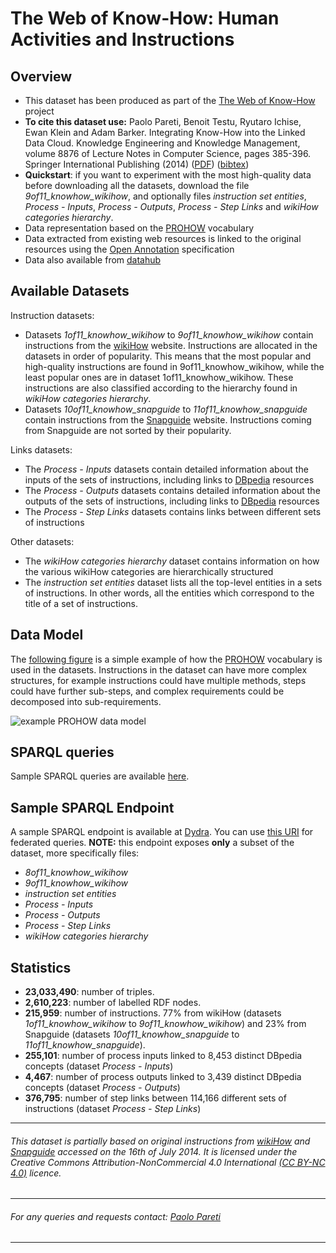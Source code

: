 # The Web of Know-How: Human Activities and Instructions

## Overview

* This dataset has been produced as part of the [The Web of Know-How](http://homepages.inf.ed.ac.uk/s1054760/prohow/index.htm) project
* **To cite this dataset use:**
Paolo Pareti, Benoit Testu, Ryutaro Ichise, Ewan Klein and Adam Barker. Integrating Know-How into the Linked Data Cloud. Knowledge Engineering and Knowledge Management, volume 8876 of Lecture Notes in Computer Science, pages 385-396. Springer International Publishing (2014) 
([PDF](http://homepages.inf.ed.ac.uk/s1054760/papers/pareti_ekaw_2014.pdf)) ([bibtex](http://homepages.inf.ed.ac.uk/s1054760/bibtex/pareti2014b.bib))
* **Quickstart**: if you want to experiment with the most high-quality data before downloading all the datasets, download the file *9of11_knowhow_wikihow*, and optionally files *instruction set entities*, *Process - Inputs*, *Process - Outputs*, *Process - Step Links* and *wikiHow categories hierarchy*.
* Data representation based on the [PROHOW](http://w3id.org/prohow#) vocabulary
* Data extracted from existing web resources is linked to the original resources using the [Open Annotation](http://www.openannotation.org/spec/core/) specification
* Data also available from [datahub](https://w3id.org/knowhow/dataset)

## Available Datasets

Instruction datasets:

- Datasets *1of11_knowhow_wikihow* to *9of11_knowhow_wikihow* contain instructions from the [wikiHow](http://www.wikihow.com/) website. Instructions are allocated in the datasets in order of popularity. This means that the most popular and high-quality instructions are found in 9of11_knowhow_wikihow, while the least popular ones are in dataset 1of11_knowhow_wikihow. These instructions are also classified according to the hierarchy found in *wikiHow categories hierarchy*.
- Datasets *10of11_knowhow_snapguide* to *11of11_knowhow_snapguide* contain instructions from the [Snapguide](https://snapguide.com/) website. Instructions coming from Snapguide are not sorted by their popularity.

Links datasets:

- The *Process - Inputs* datasets contain detailed information about the inputs of the sets of instructions, including links to [DBpedia](http://wiki.dbpedia.org/) resources
- The *Process - Outputs* datasets contains detailed information about the outputs of the sets of instructions, including links to [DBpedia](http://wiki.dbpedia.org/) resources
- The *Process - Step Links* datasets contains links between different sets of instructions

Other datasets:

- The *wikiHow categories hierarchy* dataset contains information on how the various wikiHow categories are hierarchically structured
- The *instruction set entities* dataset lists all the top-level entities in a sets of instructions. In other words, all the entities which correspond to the title of a set of instructions.

## Data Model

The [following figure](http://paolopareti.uk/prohow/PROHOW_DataModel_Example.pdf) is a simple example of how the [PROHOW](http://w3id.org/prohow#) vocabulary is used in the datasets. Instructions in the dataset can have more complex structures, for example instructions could have multiple methods, steps could have further sub-steps, and complex requirements could be decomposed into sub-requirements.

![example PROHOW data model](http://paolopareti.uk/prohow/PROHOW_DataModel_Example.jpg)

## SPARQL queries

Sample SPARQL queries are available [here](https://w3id.org/knowhow/queries).

## Sample SPARQL Endpoint

A sample SPARQL endpoint is available at [Dydra](https://w3id.org/knowhow/sparql). You can use [this URI](http://dydra.com/paolo-pareti/knowhow6/sparql) for federated queries. **NOTE:** this endpoint exposes **only** a subset of the dataset, more specifically files: 

* *8of11_knowhow_wikihow*
* *9of11_knowhow_wikihow*
* *instruction set entities*
* *Process - Inputs*
* *Process - Outputs*
* *Process - Step Links*
* *wikiHow categories hierarchy*

## Statistics

* **23,033,490**: number of triples.
* **2,610,223**: number of labelled RDF nodes.
* **215,959**: number of instructions.
77% from wikiHow (datasets *1of11_knowhow_wikihow* to *9of11_knowhow_wikihow*) and 23% from Snapguide (datasets *10of11_knowhow_snapguide* to *11of11_knowhow_snapguide*).
* **255,101**: number of process inputs linked to 8,453 distinct DBpedia concepts (dataset *Process - Inputs*)
* **4,467**: number of process outputs linked to 3,439 distinct DBpedia concepts (dataset *Process - Outputs*)
* **376,795**: number of step links between 114,166 different sets of instructions (dataset *Process - Step Links*)

------

###### This dataset is partially based on original instructions from [wikiHow](http://www.wikihow.com/) and [Snapguide](https://snapguide.com/) accessed on the 16th of July 2014. It is licensed under the Creative Commons Attribution-NonCommercial 4.0 International [(CC BY-NC 4.0)](http://creativecommons.org/licenses/by-nc/4.0/) licence.

------

###### For any queries and requests contact: [Paolo Pareti](https://w3id.org/people/paolo)

------
